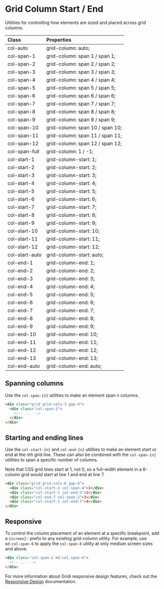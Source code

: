 # Grid Column Start / End

Utilities for controlling how elements are sized and placed across grid columns.

| Class          | Properties                      |
| :------------- | :------------------------------ |
| col-auto       | grid-column: auto;              |
| col-span-1     | grid-column: span 1 / span 1;   |
| col-span-2     | grid-column: span 2 / span 2;   |
| col-span-3     | grid-column: span 3 / span 3;   |
| col-span-4     | grid-column: span 4 / span 4;   |
| col-span-5     | grid-column: span 5 / span 5;   |
| col-span-6     | grid-column: span 6 / span 6;   |
| col-span-7     | grid-column: span 7 / span 7;   |
| col-span-8     | grid-column: span 8 / span 8;   |
| col-span-9     | grid-column: span 9 / span 9;   |
| col-span-10    | grid-column: span 10 / span 10; |
| col-span-11    | grid-column: span 11 / span 11; |
| col-span-12    | grid-column: span 12 / span 12; |
| col-span-full  | grid-column: 1 / -1;            |
| col-start-1    | grid-column-start: 1;           |
| col-start-2    | grid-column-start: 2;           |
| col-start-3    | grid-column-start: 3;           |
| col-start-4    | grid-column-start: 4;           |
| col-start-5    | grid-column-start: 5;           |
| col-start-6    | grid-column-start: 6;           |
| col-start-7    | grid-column-start: 7;           |
| col-start-8    | grid-column-start: 8;           |
| col-start-9    | grid-column-start: 9;           |
| col-start-10   | grid-column-start: 10;          |
| col-start-11   | grid-column-start: 11;          |
| col-start-12   | grid-column-start: 12;          |
| col-start-auto | grid-column-start: auto;        |
| col-end-1      | grid-column-end: 1;             |
| col-end-2      | grid-column-end: 2;             |
| col-end-3      | grid-column-end: 3;             |
| col-end-4      | grid-column-end: 4;             |
| col-end-5      | grid-column-end: 5;             |
| col-end-6      | grid-column-end: 6;             |
| col-end-7      | grid-column-end: 7;             |
| col-end-8      | grid-column-end: 8;             |
| col-end-9      | grid-column-end: 9;             |
| col-end-10     | grid-column-end: 10;            |
| col-end-11     | grid-column-end: 11;            |
| col-end-12     | grid-column-end: 12;            |
| col-end-13     | grid-column-end: 13;            |
| col-end-auto   | grid-column-end: auto;          |

## Spanning columns

Use the `col-span-{n}` utilities to make an element span n columns.

```html
<div class="grid grid-cols-3 gap-4">
  <div class="col-span-2">
    <!-- ... -->
  </div>
</div>
```

## Starting and ending lines

Use the `col-start-{n}` and `col-end-{n}` utilities to make an element start or end at the nth grid line. These can also be combined with the `col-span-{n}` utilities to span a specific number of columns.

Note that CSS grid lines start at 1, not 0, so a full-width element in a 6-column grid would start at line 1 and end at line 7.

```html
<div class="grid grid-cols-6 gap-4">
  <div class="col-start-2 col-span-4">1</div>
  <div class="col-start-1 col-end-3">2</div>
  <div class="col-end-7 col-span-2">3</div>
  <div class="col-start-1 col-end-7">4</div>
</div>
```

## Responsive

To control the column placement of an element at a specific breakpoint, add a `{screen}:` prefix to any existing grid-column utility. For example, use `md:col-span-6` to apply the `col-span-6` utility at only medium screen sizes and above.

```html
<div class="col-span-2 md:col-span-6">
  <!-- ... -->
</div>
```

For more information about Gridi responsive design features, check out the <a href="/gridi/guide/responsive-design.html">Responsive Design</a> documentation.
